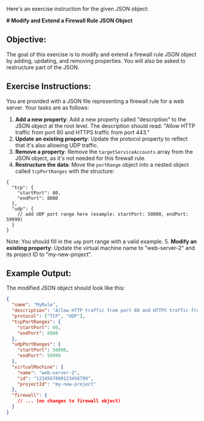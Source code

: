 Here's an exercise instruction for the given JSON object:

**# Modify and Extend a Firewall Rule JSON Object**

## **Objective:**
The goal of this exercise is to modify and extend a firewall rule JSON object by adding, updating, and removing properties. You will also be asked to restructure part of the JSON.

## **Exercise Instructions:**

You are provided with a JSON file representing a firewall rule for a web server.
Your tasks are as follows:

1. **Add a new property**: Add a new property called "description" to the JSON object at the root level. The description should read: "Allow HTTP traffic from port 80 and HTTPS traffic from port 443."
2. **Update an existing property**: Update the protocol property to reflect that it's also allowing UDP traffic.
3. **Remove a property**: Remove the `targetServiceAccounts` array from the JSON object, as it's not needed for this firewall rule.
4. **Restructure the data**: Move the `portRange` object into a nested object called `tcpPortRanges` with the structure:
```
{
  "tcp": {
    "startPort": 80,
    "endPort": 8080
  },
  "udp": {
    // add UDP port range here (example: startPort: 50000, endPort: 59999)
  }
}
```
Note: You should fill in the `udp` port range with a valid example.
5. **Modify an existing property**: Update the virtual machine name to "web-server-2" and its project ID to "my-new-project".

## **Example Output**:
The modified JSON object should look like this:
```json
{
  "name": "MyRule",
  "description": "Allow HTTP traffic from port 80 and HTTPS traffic from port 443.",
  "protocol": ["TCP", "UDP"],
  "tcpPortRanges": {
    "startPort": 80,
    "endPort": 8080
  },
  "udpPortRanges": {
    "startPort": 50000,
    "endPort": 59999
  },
  "virtualMachine": {
    "name": "web-server-2",
    "id": "1234567890123456789",
    "projectId": "my-new-project"
  },
  "firewall": {
    // ... (no changes to firewall object)
  }
}
```